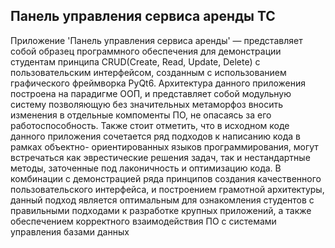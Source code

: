 ## Панель управления сервиса аренды ТС
Приложение 'Панель управления сервиса аренды' — представляет собой образец программного обеспечения
для демонстрации студентам принципа CRUD(Create, Read, Update, Delete) с пользовательским интерфейсом,
созданным с использованием графического фреймворка PyQt6. Архитектура данного приложения построена на
парадигме ООП, и представляет собой модульную систему позволяющую без значительных метаморфоз вносить
изменения в отдельные компоменты ПО, не опасаясь за его работоспособность. Также стоит отметить, что в
исходном коде данного приложения сочетается ряд подходов к написанию кода в рамках объектно-
ориентированных языков программирования, могут встречаться как эврестические решения задач, так и
нестандартные методы, заточенные под лаконичность и оптимизацию кода. В комбинации с демонстрацией
ряда принципов создания качественного пользовательского интерфейса, и построением грамотной архитектуры,
данный подход является оптимальным для ознакомления студентов с правильными подходами к разработке крупных
приложений, а также обеспечением корректного взаимодействия ПО с системами управления базами данных


